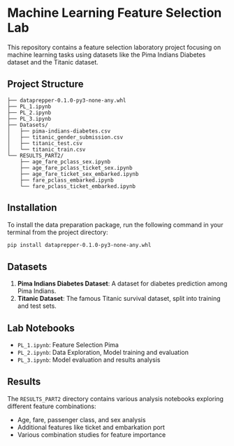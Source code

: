 # Machine Learning Feature Selection Lab

This repository contains a feature selection laboratory project focusing on machine learning tasks using datasets like the Pima Indians Diabetes dataset and the Titanic dataset.

## Project Structure

```
├── dataprepper-0.1.0-py3-none-any.whl
├── PL_1.ipynb
├── PL_2.ipynb
├── PL_3.ipynb
├── Datasets/
│   ├── pima-indians-diabetes.csv
│   ├── titanic_gender_submission.csv
│   ├── titanic_test.csv
│   └── titanic_train.csv
└── RESULTS_PART2/
    ├── age_fare_pclass_sex.ipynb
    ├── age_fare_pclass_ticket_sex.ipynb
    ├── age_fare_ticket_sex_embarked.ipynb
    ├── fare_pclass_embarked.ipynb
    └── fare_pclass_ticket_embarked.ipynb

```

## Installation

To install the data preparation package, run the following command in your terminal from the project directory:

```bash
pip install dataprepper-0.1.0-py3-none-any.whl
```

## Datasets

1. **Pima Indians Diabetes Dataset**: A dataset for diabetes prediction among Pima Indians.
2. **Titanic Dataset**: The famous Titanic survival dataset, split into training and test sets.

## Lab Notebooks

- `PL_1.ipynb`: Feature Selection Pima
- `PL_2.ipynb`: Data Exploration, Model training and evaluation
- `PL_3.ipynb`: Model evaluation and results analysis

## Results

The `RESULTS_PART2` directory contains various analysis notebooks exploring different feature combinations:
- Age, fare, passenger class, and sex analysis
- Additional features like ticket and embarkation port
- Various combination studies for feature importance